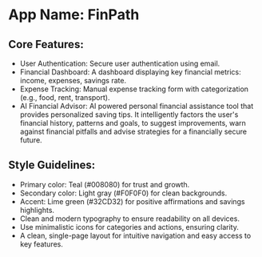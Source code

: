 # **App Name**: FinPath

## Core Features:

- User Authentication: Secure user authentication using email.
- Financial Dashboard: A dashboard displaying key financial metrics: income, expenses, savings rate.
- Expense Tracking: Manual expense tracking form with categorization (e.g., food, rent, transport).
- AI Financial Advisor: AI powered personal financial assistance tool that provides personalized saving tips. It intelligently factors the user's financial history, patterns and goals, to suggest improvements, warn against financial pitfalls and advise strategies for a financially secure future. 

## Style Guidelines:

- Primary color: Teal (#008080) for trust and growth.
- Secondary color: Light gray (#F0F0F0) for clean backgrounds.
- Accent: Lime green (#32CD32) for positive affirmations and savings highlights.
- Clean and modern typography to ensure readability on all devices.
- Use minimalistic icons for categories and actions, ensuring clarity.
- A clean, single-page layout for intuitive navigation and easy access to key features.